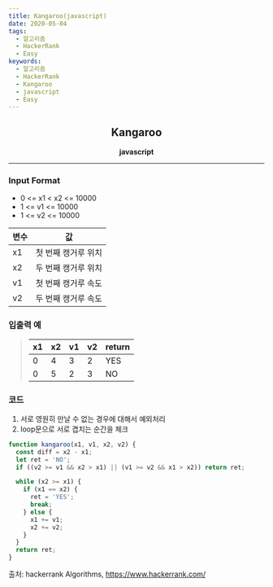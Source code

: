 ```yaml
---
title: Kangaroo(javascript)
date: 2020-05-04
tags:
  - 알고리즘
  - HackerRank
  - Easy
keywords:
  - 알고리즘
  - HackerRank
  - Kangaroo
  - javascript
  - Easy
---
```


## <center>Kangaroo</center>

**<center>javascript</center>**

---

### Input Format

- 0 <= x1 < x2 <= 10000
- 1 <= v1 <= 10000
- 1 <= v2 <= 10000

| 변수 | 값                  |
| ---- | ------------------- |
| x1   | 첫 번째 캥거루 위치 |
| x2   | 두 번째 캥거루 위치 |
| v1   | 첫 번째 캥거루 속도 |
| v2   | 두 번째 캥거루 속도 |

### 입출력 예

> | x1  | x2  | v1  | v2  | return |
> | --- | --- | --- | --- | ------ |
> | 0   | 4   | 3   | 2   | YES    |
> | 0   | 5   | 2   | 3   | NO     |

### 코드

1. 서로 영원히 만날 수 없는 경우에 대해서 예외처리
2. loop문으로 서로 겹치는 순간을 체크

```javascript
function kangaroo(x1, v1, x2, v2) {
  const diff = x2 - x1;
  let ret = 'NO';
  if ((v2 >= v1 && x2 > x1) || (v1 >= v2 && x1 > x2)) return ret;

  while (x2 >= x1) {
    if (x1 == x2) {
      ret = 'YES';
      break;
    } else {
      x1 += v1;
      x2 += v2;
    }
  }
  return ret;
}
```

출처: hackerrank Algorithms, https://www.hackerrank.com/
